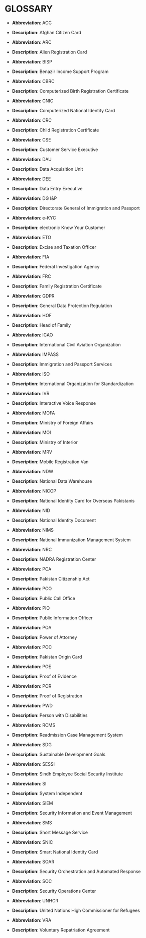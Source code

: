 # GLOSSARY

- **Abbreviation**: ACC
- **Description**: Afghan Citizen Card

- **Abbreviation**: ARC
- **Description**: Alien Registration Card

- **Abbreviation**: BISP
- **Description**: Benazir Income Support Program

- **Abbreviation**: CBRC
- **Description**: Computerized Birth Registration Certificate

- **Abbreviation**: CNIC
- **Description**: Computerized National Identity Card

- **Abbreviation**: CRC
- **Description**: Child Registration Certificate

- **Abbreviation**: CSE
- **Description**: Customer Service Executive

- **Abbreviation**: DAU
- **Description**: Data Acquisition Unit

- **Abbreviation**: DEE
- **Description**: Data Entry Executive

- **Abbreviation**: DG I\&P
- **Description**: Directorate General of Immigration and Passport

- **Abbreviation**: e-KYC
- **Description**: electronic Know Your Customer

- **Abbreviation**: ETO
- **Description**: Excise and Taxation Officer

- **Abbreviation**: FIA
- **Description**: Federal Investigation Agency

- **Abbreviation**: FRC
- **Description**: Family Registration Certificate

- **Abbreviation**: GDPR
- **Description**: General Data Protection Regulation

- **Abbreviation**: HOF
- **Description**: Head of Family

- **Abbreviation**: ICAO
- **Description**: International Civil Aviation Organization

- **Abbreviation**: IMPASS
- **Description**: Immigration and Passport Services

- **Abbreviation**: ISO
- **Description**: International Organization for Standardization

- **Abbreviation**: IVR
- **Description**: Interactive Voice Response

- **Abbreviation**: MOFA
- **Description**: Ministry of Foreign Affairs

- **Abbreviation**: MOI
- **Description**: Ministry of Interior

- **Abbreviation**: MRV
- **Description**: Mobile Registration Van

- **Abbreviation**: NDW
- **Description**: National Data Warehouse

- **Abbreviation**: NICOP
- **Description**: National Identity Card for Overseas Pakistanis

- **Abbreviation**: NID
- **Description**: National Identity Document

- **Abbreviation**: NIMS
- **Description**: National Immunization Management System

- **Abbreviation**: NRC
- **Description**: NADRA Registration Center

- **Abbreviation**: PCA
- **Description**: Pakistan Citizenship Act

- **Abbreviation**: PCO
- **Description**: Public Call Office

- **Abbreviation**: PIO
- **Description**: Public Information Officer

- **Abbreviation**: POA
- **Description**: Power of Attorney

- **Abbreviation**: POC
- **Description**: Pakistan Origin Card

- **Abbreviation**: POE
- **Description**: Proof of Evidence

- **Abbreviation**: POR
- **Description**: Proof of Registration

- **Abbreviation**: PWD
- **Description**: Person with Disabilities

- **Abbreviation**: RCMS
- **Description**: Readmission Case Management System

- **Abbreviation**: SDG
- **Description**: Sustainable Development Goals

- **Abbreviation**: SESSI
- **Description**: Sindh Employee Social Security Institute

- **Abbreviation**: SI
- **Description**: System Independent

- **Abbreviation**: SIEM
- **Description**: Security Information and Event Management

- **Abbreviation**: SMS
- **Description**: Short Message Service

- **Abbreviation**: SNIC
- **Description**: Smart National Identity Card

- **Abbreviation**: SOAR
- **Description**: Security Orchestration and Automated Response

- **Abbreviation**: SOC
- **Description**: Security Operations Center

- **Abbreviation**: UNHCR
- **Description**: United Nations High Commissioner for Refugees

- **Abbreviation**: VRA
- **Description**: Voluntary Repatriation Agreement